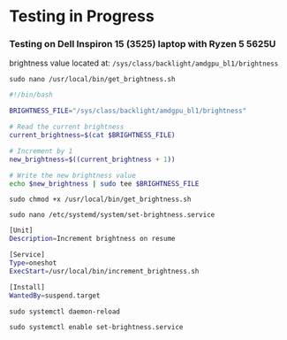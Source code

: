 # Testing in Progress

### Testing on Dell Inspiron 15 (3525) laptop with Ryzen 5 5625U
brightness value located at:
`/sys/class/backlight/amdgpu_bl1/brightness`

`sudo nano /usr/local/bin/get_brightness.sh`
```sh
#!/bin/bash

BRIGHTNESS_FILE="/sys/class/backlight/amdgpu_bl1/brightness"

# Read the current brightness
current_brightness=$(cat $BRIGHTNESS_FILE)

# Increment by 1
new_brightness=$((current_brightness + 1))

# Write the new brightness value
echo $new_brightness | sudo tee $BRIGHTNESS_FILE
```
`sudo chmod +x /usr/local/bin/get_brightness.sh`

`sudo nano /etc/systemd/system/set-brightness.service`
```sh
[Unit]
Description=Increment brightness on resume

[Service]
Type=oneshot
ExecStart=/usr/local/bin/increment_brightness.sh

[Install]
WantedBy=suspend.target
```
`sudo systemctl daemon-reload`

`sudo systemctl enable set-brightness.service`
